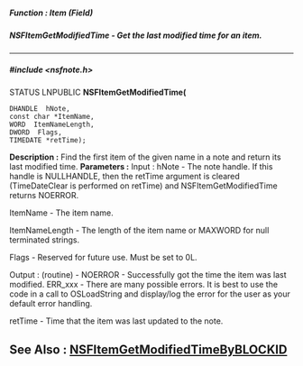 ##### Function : Item (Field)
##### NSFItemGetModifiedTime - Get the last modified time for an item.
---
##### #include <nsfnote.h>
STATUS LNPUBLIC **NSFItemGetModifiedTime(**

	DHANDLE  hNote,
	const char *ItemName,
	WORD  ItemNameLength,
	DWORD  Flags,
	TIMEDATE *retTime);
**Description :**
Find the first item of the given name in a note and return its last modified 
time.
**Parameters :**
Input :
hNote  -  The note handle.  If this handle is NULLHANDLE, then the retTime argument is cleared (TimeDateClear is performed on retTime) and NSFItemGetModifiedTime returns NOERROR.

ItemName  -  The item name.

ItemNameLength  -  The length of the item name or MAXWORD for null terminated strings.

Flags  -  Reserved for future use.  Must be set to 0L.

Output :
(routine)  -  NOERROR - Successfully got the time the item was last modified.
ERR_xxx - There are many possible errors. It is best to use the code in a call to OSLoadString and display/log the error for the user as your default error handling.


retTime  -  Time that the item was last updated to the note.

**See Also :**
[NSFItemGetModifiedTimeByBLOCKID](D:/md_files/NSFItemGetModifiedTimeByBLOCKID.md)
---
